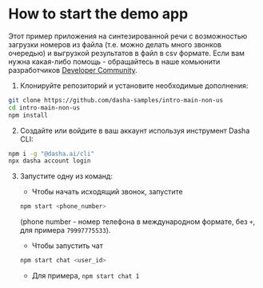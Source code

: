 
# How to start the demo app

Этот пример приложения на синтезированной речи с возможностью загрузки номеров из файла (т.е. можно делать много звонков очередью) и выгрузкой результатов в файл в csv формате. Если вам нужна какая-либо помощь - обращайтесь в наше комьюнити разработчиков
[Developer Community](http://community.dasha.ai).


1. Клонируйте репозиторий и установите необходимые дополнения:

```sh
git clone https://github.com/dasha-samples/intro-main-non-us
cd intro-main-non-us
npm install
```

2. Создайте или войдите в ваш аккаунт используя инструмент Dasha CLI:

```sh
npm i -g "@dasha.ai/cli"
npx dasha account login
```

3. Запустите одну из команд:
    * Чтобы начать исходящий звонок, запустите
    ```sh
    npm start <phone_number>
    ```
     (phone number - номер телефона в международном формате, без `+`, для примера `79997775533`).


     
    * Чтобы запустить чат
    ```sh
    npm start chat <user_id>
    ```
    * Для примера, `npm start chat 1`


